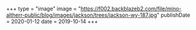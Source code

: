 +++
type = "image"
image = "https://f002.backblazeb2.com/file/mino-altherr-public/blog/images/jackson/trees/jackson-wy-187.jpg"
publishDate = 2020-01-12
date = 2019-10-14
+++
